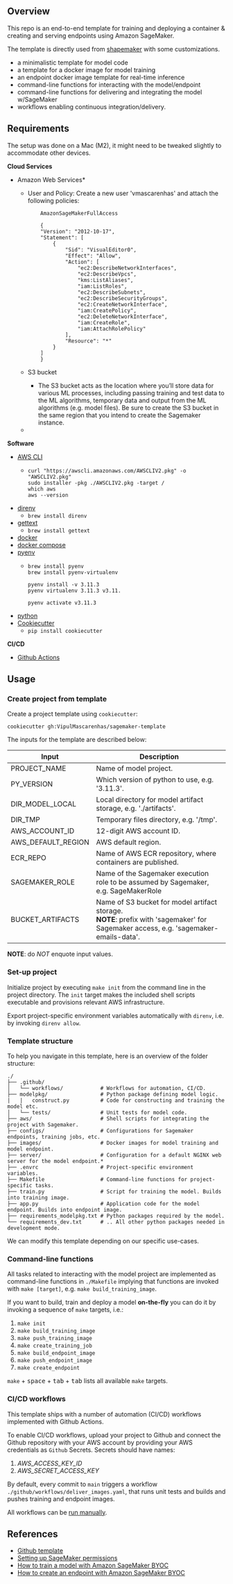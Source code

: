 
## Overview
This repo is an end-to-end template for training and deploying a container & creating and serving endpoints using 
Amazon SageMaker. 


The template is directly used from [shapemaker](https://github.com/smaakage85/shapemaker) with some customizations.

- a minimalistic template for model code
- a template for a docker image for model training
- an endpoint docker image template for real-time inference
- command-line functions for interacting with the model/endpoint
- command-line functions for delivering and integrating the model w/SageMaker
- workflows enabling continuous integration/delivery.

## Requirements

The setup was done on a Mac (M2), it might need to be tweaked slightly to accommodate other devices.

**Cloud Services**
- Amazon Web Services*
  - User and Policy: Create a new user 'vmascarenhas' and attach the following policies:
    ```
        AmazonSageMakerFullAccess
    ```
    ```
        {
        "Version": "2012-10-17",
        "Statement": [
            {
                "Sid": "VisualEditor0",
                "Effect": "Allow",
                "Action": [
                    "ec2:DescribeNetworkInterfaces",
                    "ec2:DescribeVpcs",
                    "kms:ListAliases",
                    "iam:ListRoles",
                    "ec2:DescribeSubnets",
                    "ec2:DescribeSecurityGroups",
                    "ec2:CreateNetworkInterface",
                    "iam:CreatePolicy",
                    "ec2:DeleteNetworkInterface",
                    "iam:CreateRole",
                    "iam:AttachRolePolicy"
                ],
                "Resource": "*"
            }
        ]
        }
    ```
    
  - S3 bucket
    -  The S3 bucket acts as the location where you’ll store data for various ML processes, 
    including passing training and test data to the ML algorithms, temporary data and output 
    from the ML algorithms (e.g. model files). Be sure to create the S3 bucket in the same region 
    that you intend to create the Sagemaker instance.
  - 


**Software**
- [AWS CLI](https://docs.aws.amazon.com/cli/latest/userguide/getting-started-install.html)
  - ```
    curl "https://awscli.amazonaws.com/AWSCLIV2.pkg" -o "AWSCLIV2.pkg"
    sudo installer -pkg ./AWSCLIV2.pkg -target /   
    which aws
    aws --version
    ```
- [direnv](https://direnv.net/docs/installation.html) 
  - ```brew install direnv```
- [gettext](https://www.drupal.org/docs/8/modules/potion/how-to-install-setup-gettext)
  - ```brew install gettext```
- [docker](https://docs.docker.com/get-docker/)
- [docker compose](https://docs.docker.com/compose/install/)
- [pyenv](https://github.com/pyenv/pyenv)
  - ```
    brew install pyenv
    brew install pyenv-virtualenv
    
    pyenv install -v 3.11.3
    pyenv virtualenv 3.11.3 v3.11.
    
    pyenv activate v3.11.3
    ```
- [python](https://www.python.org/downloads/)
- [Cookiecutter](https://pypi.org/project/cookiecutter/)
  - ```pip install cookiecutter```

**CI/CD**
- [Github Actions](https://github.com/features/actions)


## Usage

### Create project from template
Create a project template using `cookiecutter`:

```
cookiecutter gh:VipulMascarenhas/sagemaker-template

```

The inputs for the template are described below:

| Input | Description                                                                                                                              |
| --- |------------------------------------------------------------------------------------------------------------------------------------------|
| PROJECT_NAME | Name of model project.                                                                                                                   |
| PY_VERSION | Which version of python to use, e.g. '3.11.3'.                                                                                           |
| DIR_MODEL_LOCAL | Local directory for model artifact storage, e.g. './artifacts'.                                                                          |
| DIR_TMP | Temporary files directory, e.g. '/tmp'.                                                                                                  |
| AWS_ACCOUNT_ID | 12-digit AWS account ID.                                                                                                                 |
| AWS_DEFAULT_REGION | AWS default region.                                                                                                                      |
| ECR_REPO | Name of AWS ECR repository, where containers are published.                                                                              |
| SAGEMAKER_ROLE | Name of the Sagemaker execution role to be assumed by Sagemaker, e.g. SageMakerRole                                                      |
| BUCKET_ARTIFACTS | Name of S3 bucket for model artifact storage. <br/>**NOTE**: prefix with 'sagemaker' for Sagemaker access, e.g. 'sagemaker-emails-data'. |

**NOTE**: do *NOT* enquote input values.

### Set-up project
Initialize project by executing `make init` from the command line in the project directory. The `init` target makes the included shell scripts executable and provisions relevant AWS infrastructure.

Export project-specific environment variables automatically with `direnv`, i.e. by invoking `direnv allow`.

### Template structure
To help you navigate in this template, here is an overview of the folder structure:

    ./
    ├── .github/    
    │   └── workflows/            # Workflows for automation, CI/CD.
    ├── modelpkg/                 # Python package defining model logic.
    |   |   construct.py          # Code for constructing and training the model etc.
    │   └── tests/                # Unit tests for model code.
    ├── aws/                      # Shell scripts for integrating the project with Sagemaker.
    ├── configs/                  # Configurations for Sagemaker endpoints, training jobs, etc.
    ├── images/                   # Docker images for model training and model endpoint.
    ├── server/                   # Configuration for a default NGINX web server for the model endpoint.*
    ├── .envrc                    # Project-specific environment variables.
    ├── Makefile                  # Command-line functions for project-specific tasks.
    ├── train.py                  # Script for training the model. Builds into training image.
    ├── app.py                    # Application code for the model endpoint. Builds into endpoint image.
    ├── requirements_modelpkg.txt # Python packages required by the model.
    └── requirements_dev.txt      # .. All other python packages needed in development mode.

We can modify this template depending on our specific use-cases.

### Command-line functions
All tasks related to interacting with the model project are implemented as command-line functions in `./Makefile` implying that functions are invoked with `make [target]`, e.g. `make build_training_image`.

If you want to build, train and deploy a model **on-the-fly** you can do it by invoking a sequence of `make` targets, i.e.:

1. `make init`
2. `make build_training_image`
3. `make push_training_image`
4. `make create_training_job`
5. `make build_endpoint_image`
6. `make push_endpoint_image`
7. `make create_endpoint`

`make` + <kbd>space</kbd> + <kbd>tab</kbd> + <kbd>tab</kbd> lists all available `make` targets.

### CI/CD workflows
This template ships with a number of automation (CI/CD) workflows implemented with Github Actions.

To enable CI/CD workflows, upload your project to Github and connect the Github repository with 
your AWS account by providing your AWS credentials as `Github` Secrets. Secrets should have names:

1. *AWS_ACCESS_KEY_ID*
2. *AWS_SECRET_ACCESS_KEY*

By default, every commit to `main` triggers a workflow `./github/workflows/deliver_images.yaml`, that runs unit tests and builds and pushes training and endpoint images. 

All workflows can be [run manually](https://docs.github.com/en/actions/managing-workflow-runs/manually-running-a-workflow).

## References

- [Github template](https://github.com/smaakage85/shapemaker)
- [Setting up SageMaker permissions](https://www.snowflake.com/blog/building-a-sagemaker-instance-from-scratch/)
- [How to train a model with Amazon SageMaker BYOC](https://www.sicara.fr/blog-technique/amazon-sagemaker-model-training)
- [How to create an endpoint with Amazon SageMaker BYOC](https://towardsdatascience.com/bring-your-own-container-with-amazon-sagemaker-37211d8412f4) 



